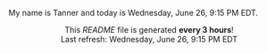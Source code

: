 My name is Tanner and today is Wednesday, June 26, 9:15 PM EDT.

<p align="center">This <i>README</i> file is generated <b>every 3 hours</b>!</br>Last refresh: Wednesday, June 26, 9:15 PM EDT<br /></p>
